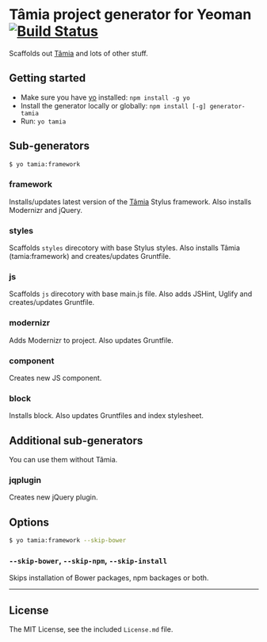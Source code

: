 # Tâmia project generator for Yeoman [![Build Status](https://travis-ci.org/sapegin/generator-tamia.png)](https://travis-ci.org/sapegin/generator-tamia)

Scaffolds out [Tâmia](https://github.com/sapegin/tamia) and lots of other stuff.


## Getting started

- Make sure you have [yo](https://github.com/yeoman/yo) installed: `npm install -g yo`
- Install the generator locally or globally: `npm install [-g] generator-tamia`
- Run: `yo tamia`


## Sub-generators

```bash
$ yo tamia:framework
```

### framework

Installs/updates latest version of the [Tâmia](https://github.com/sapegin/tamia) Stylus framework. Also installs Modernizr and jQuery.

### styles

Scaffolds `styles` direcotory with base Stylus styles. Also installs Tâmia (tamia:framework) and creates/updates Gruntfile.

### js

Scaffolds `js` direcotory with base main.js file. Also adds JSHint, Uglify and creates/updates Gruntfile.

### modernizr

Adds Modernizr to project. Also updates Gruntfile.

### component

Creates new JS component.

### block

Installs block. Also updates Gruntfiles and index stylesheet.

## Additional sub-generators

You can use them without Tâmia.

### jqplugin

Creates new jQuery plugin.


## Options

```bash
$ yo tamia:framework --skip-bower
```

### `--skip-bower`, `--skip-npm`, `--skip-install`

Skips installation of Bower packages, npm backages or both.


---

## License

The MIT License, see the included `License.md` file.

